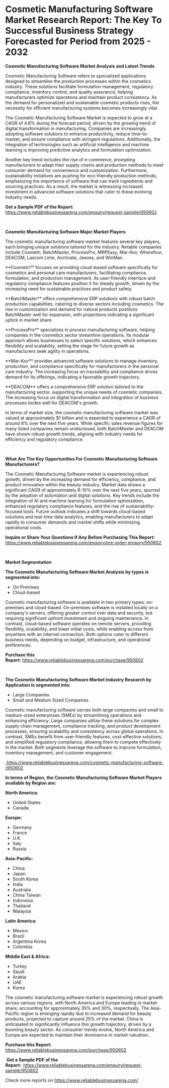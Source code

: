 <p><h1>Cosmetic Manufacturing Software Market Research Report: The Key To Successful Business Strategy Forecasted for Period from 2025 - 2032</h1></p><p><strong>Cosmetic Manufacturing Software Market Analysis and Latest Trends</strong></p>
<p><p>Cosmetic Manufacturing Software refers to specialized applications designed to streamline the production processes within the cosmetics industry. These solutions facilitate formulation management, regulatory compliance, inventory control, and quality assurance, helping manufacturers optimize operations and maintain product consistency. As the demand for personalized and sustainable cosmetic products rises, the necessity for efficient manufacturing systems becomes increasingly vital.</p><p>The Cosmetic Manufacturing Software Market is expected to grow at a CAGR of 4.8% during the forecast period, driven by the growing trend of digital transformation in manufacturing. Companies are increasingly adopting software solutions to enhance productivity, reduce time-to-market, and ensure compliance with stringent regulations. Additionally, the integration of technologies such as artificial intelligence and machine learning is improving predictive analytics and formulation optimization.</p><p>Another key trend includes the rise of e-commerce, prompting manufacturers to adapt their supply chains and production methods to meet consumer demand for convenience and customization. Furthermore, sustainability initiatives are pushing for eco-friendly production methods, emphasizing the importance of software that can track ingredients and sourcing practices. As a result, the market is witnessing increased investment in advanced software solutions that cater to these evolving industry needs.</p></p>
<p><strong>Get a Sample PDF of the Report:&nbsp;</strong> <a href="https://www.reliablebusinessarena.com/enquiry/request-sample/950602?utm_campaign=2198&utm_medium=2&utm_source=Github&utm_content=ia&utm_term=06032025&utm_id=cosmetic-manufacturing-software">https://www.reliablebusinessarena.com/enquiry/request-sample/950602</a></p>
<p>&nbsp;</p>
<p><strong>Cosmetic Manufacturing Software Major Market Players</strong></p>
<p><p>The cosmetic manufacturing software market features several key players, each bringing unique solutions tailored for the industry. Notable companies include Cosmetri, BatchMaster, ProcessPro, MRPEasy, Mar-Kov, Wherefour, DEACOM, Lascom Lime, Acctivate, Jeeves, and WinMan.</p><p>**Cosmetri** focuses on providing cloud-based software specifically for cosmetics and personal care manufacturers, facilitating compliance, formulation, and production management. Its user-friendly interface and regulatory compliance features position it for steady growth, driven by the increasing need for sustainable practices and product safety.</p><p>**BatchMaster** offers comprehensive ERP solutions with robust batch production capabilities, catering to diverse sectors including cosmetics. The rise in customization and demand for natural products positions BatchMaster well for expansion, with projections indicating a significant uptick in market share.</p><p>**ProcessPro** specializes in process manufacturing software, helping companies in the cosmetics sector streamline operations. Its modular approach allows businesses to select specific solutions, which enhances flexibility and scalability, setting the stage for future growth as manufacturers seek agility in operations.</p><p>**Mar-Kov** provides advanced software solutions to manage inventory, production, and compliance specifically for manufacturers in the personal care industry. The increasing focus on traceability and compliance drives demand for its offerings, indicating a favorable growth trajectory.</p><p>**DEACOM** offers a comprehensive ERP solution tailored to the manufacturing sector, supporting the unique needs of cosmetic companies. The increasing focus on digital transformation and integration of business processes bodes well for DEACOM's growth.</p><p>In terms of market size, the cosmetic manufacturing software market was valued at approximately $1 billion and is expected to experience a CAGR of around 8% over the next five years. While specific sales revenue figures for many listed companies remain undisclosed, both BatchMaster and DEACOM have shown robust growth trends, aligning with industry needs for efficiency and regulatory compliance.</p></p>
<p>&nbsp;</p>
<p><strong>What Are The Key Opportunities For Cosmetic Manufacturing Software Manufacturers?</strong></p>
<p><p>The Cosmetic Manufacturing Software market is experiencing robust growth, driven by the increasing demand for efficiency, compliance, and product innovation within the beauty industry. Market data shows a significant CAGR of approximately 8-10% over the next five years, spurred by the adoption of automation and digital solutions. Key trends include the integration of AI and machine learning for formulation optimization, enhanced regulatory compliance features, and the rise of sustainability-focused tools. Future outlook indicates a shift towards cloud-based solutions and real-time data analytics, enabling manufacturers to adapt rapidly to consumer demands and market shifts while minimizing operational costs.</p></p>
<p><strong>Inquire or Share Your Questions If Any Before Purchasing This Report:</strong> <a href="https://www.reliablebusinessarena.com/enquiry/pre-order-enquiry/950602?utm_campaign=2198&utm_medium=2&utm_source=Github&utm_content=ia&utm_term=06032025&utm_id=cosmetic-manufacturing-software">https://www.reliablebusinessarena.com/enquiry/pre-order-enquiry/950602</a></p>
<p>&nbsp;</p>
<p><strong>Market Segmentation</strong></p>
<p><strong>The Cosmetic Manufacturing Software Market Analysis by types is segmented into:</strong></p>
<p><ul><li>On Premises</li><li>Cloud-based</li></ul></p>
<p><p>Cosmetic manufacturing software is available in two primary types: on-premises and cloud-based. On-premises software is installed locally on a company's servers, offering greater control over data and security, but requiring significant upfront investment and ongoing maintenance. In contrast, cloud-based software operates on remote servers, providing flexibility, scalability, and lower initial costs, while enabling access from anywhere with an internet connection. Both options cater to different business needs, depending on budget, infrastructure, and operational preferences.</p></p>
<p><strong>Purchase this Report:&nbsp;</strong><a href="https://www.reliablebusinessarena.com/purchase/950602?utm_campaign=2198&utm_medium=2&utm_source=Github&utm_content=ia&utm_term=06032025&utm_id=cosmetic-manufacturing-software">https://www.reliablebusinessarena.com/purchase/950602</a></p>
<p>&nbsp;</p>
<p><strong>The Cosmetic Manufacturing Software Market Industry Research by Application is segmented into:</strong></p>
<p><ul><li>Large Companies</li><li>Small and Medium Sized Companies</li></ul></p>
<p><p>Cosmetic manufacturing software serves both large companies and small to medium-sized enterprises (SMEs) by streamlining operations and enhancing efficiency. Large companies utilize these solutions for complex supply chain management, compliance tracking, and product development processes, ensuring scalability and consistency across global operations. In contrast, SMEs benefit from user-friendly features, cost-effective solutions, and simplified regulatory compliance, allowing them to compete effectively in the market. Both segments leverage the software to improve formulation, inventory management, and customer engagement.</p></p>
<p><a href="https://www.reliablebusinessarena.com/cosmetic-manufacturing-software-r950602?utm_campaign=2198&utm_medium=2&utm_source=Github&utm_content=ia&utm_term=06032025&utm_id=cosmetic-manufacturing-software">&nbsp;https://www.reliablebusinessarena.com/cosmetic-manufacturing-software-r950602</a></p>
<p><strong>In terms of Region, the Cosmetic Manufacturing Software Market Players available by Region are:</strong></p>
<p>
    <p> <strong> North America: </strong>
        <ul>
            <li>United States</li>
            <li>Canada</li>
        </ul>
        </p> 
    <p> <strong> Europe: </strong>
        <ul>
            <li>Germany</li>
            <li>France</li>
            <li>U.K.</li>
            <li>Italy</li>
            <li>Russia</li>
        </ul>
        </p> 
    <p> <strong> Asia-Pacific: </strong>
        <ul>
            <li>China</li>
            <li>Japan</li>
            <li>South Korea</li>
            <li>India</li>
            <li>Australia</li>
            <li>China Taiwan</li>
            <li>Indonesia</li>
            <li>Thailand</li>
            <li>Malaysia</li>
        </ul>
        </p> 
    <p> <strong> Latin America: </strong>
        <ul>
            <li>Mexico</li>
            <li>Brazil</li>
            <li>Argentina Korea</li>
            <li>Colombia</li>
        </ul>
        </p> 
    <p> <strong> Middle East & Africa: </strong>
        <ul>
            <li>Turkey</li>
            <li>Saudi</li>
            <li>Arabia</li>
            <li>UAE</li>
            <li>Korea</li>
        </ul>
    </p>
    </p>
<p><p>The cosmetic manufacturing software market is experiencing robust growth across various regions, with North America and Europe leading in market share, accounting for approximately 35% and 30%, respectively. The Asia-Pacific region is emerging rapidly due to increased demand for beauty products, projected to capture around 25% of the market. China is anticipated to significantly influence this growth trajectory, driven by a booming beauty sector. As consumer trends evolve, North America and Europe are expected to maintain their dominance in market valuation.</p></p>
<p><strong>Purchase this Report: </strong><a href="https://www.reliablebusinessarena.com/purchase/950602?utm_campaign=2198&utm_medium=2&utm_source=Github&utm_content=ia&utm_term=06032025&utm_id=cosmetic-manufacturing-software">https://www.reliablebusinessarena.com/purchase/950602</a></p>
<p>&nbsp;<strong>Get a Sample PDF of the Report:&nbsp;&nbsp;</strong><a href="https://www.reliablebusinessarena.com/enquiry/request-sample/950602?utm_campaign=2198&utm_medium=2&utm_source=Github&utm_content=ia&utm_term=06032025&utm_id=cosmetic-manufacturing-software">https://www.reliablebusinessarena.com/enquiry/request-sample/950602</a></p>
<p><strong></strong></p>
<p>Check more reports on <a href="https://www.reliablebusinessarena.com/?utm_campaign=2198&utm_medium=2&utm_source=Github&utm_content=ia&utm_term=06032025&utm_id=cosmetic-manufacturing-software">https://www.reliablebusinessarena.com/</a></p>